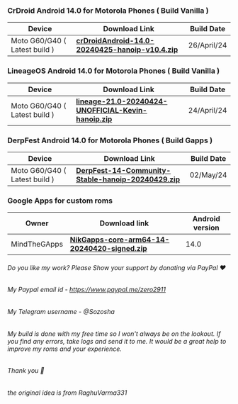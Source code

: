 ### CrDroid Android 14.0 for Motorola Phones ( Build Vanilla )

| Device       |              Download Link   | Build Date 
|--------------|------------------------------|-------------
| Moto G60/G40 ( Latest build )| [**crDroidAndroid-14.0-20240425-hanoip-v10.4.zip**](https://sourceforge.net/projects/moto-devices/files/Sm6150/crDroidAndroid-14.0-20240425-hanoip-v10.4.zip/download) | 26/April/24|

### LineageOS Android 14.0 for Motorola Phones ( Build Vanilla )

| Device       |              Download Link   | Build Date 
|--------------|------------------------------|-------------
| Moto G60/G40 ( Latest build )| [**lineage-21.0-20240424-UNOFFICIAL-Kevin-hanoip.zip**](https://sourceforge.net/projects/moto-devices/files/Sm6150/lineage-21.0-20240424-UNOFFICIAL-Kevin-hanoip.zip/download) | 24/April/24|

### DerpFest Android 14.0 for Motorola Phones ( Build Gapps )

| Device       |              Download Link   | Build Date 
|--------------|------------------------------|-------------
| Moto G60/G40 ( Latest build )| [**DerpFest-14-Community-Stable-hanoip-20240429.zip**](https://sourceforge.net/projects/moto-devices/files/Testing/DerpFest-14-Community-Stable-hanoip-20240429.zip/download) | 02/May/24|

### Google Apps for custom roms

| Owner       |              Download link                      |  Android version  |
|--------------|-------------------------------------------------|-----------------------|
| MindTheGApps | [**NikGapps-core-arm64-14-20240420-signed.zip**](https://sourceforge.net/projects/nikgapps/files/Releases/NikGapps-U/20-Apr-2024/NikGapps-core-arm64-14-20240420-signed.zip/download) | 14.0 |

###### Do you like my work? Please Show your support by donating via PayPal ❤️
###### My Paypal email id - https://www.paypal.me/zero2911
###### My Telegram username - @Sozosha
###### My build is done with my free time so I won't always be on the lookout. If you find any errors, take logs and send it to me. It would be a great help to improve my roms and your experience. 
###### Thank you 🙂

###### the original idea is from RaghuVarma331
